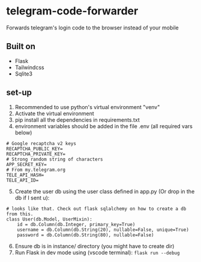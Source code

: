 # telegram-code-forwarder
 Forwards telegram's login code to the browser instead of your mobile
 
## Built on
- Flask
- Tailwindcss
- Sqlite3

## set-up
1. Recommended to use python's virtual environment "venv"
2. Activate the virtual environment
3. pip install all the dependencies in requirements.txt
4. environment variables should be added in the file .env (all required vars below)
```
# Google recaptcha v2 keys
RECAPTCHA_PUBLIC_KEY=
RECAPTCHA_PRIVATE_KEY=
# Strong random string of characters
APP_SECRET_KEY=
# From my.telegram.org
TELE_API_HASH=
TELE_API_ID=
```
5. Create the user db using the user class defined in app.py (Or drop in the db if I sent u):
```
# looks like that. Check out flask sqlalchemy on how to create a db from this.
class User(db.Model, UserMixin):
    id = db.Column(db.Integer, primary_key=True)
    username = db.Column(db.String(20), nullable=False, unique=True)
    password = db.Column(db.String(80), nullable=False)
```
6. Ensure db is in instance/ directory (you might have to create dir)
7. Run Flask in dev mode using (vscode terminal):
`flask run --debug`
